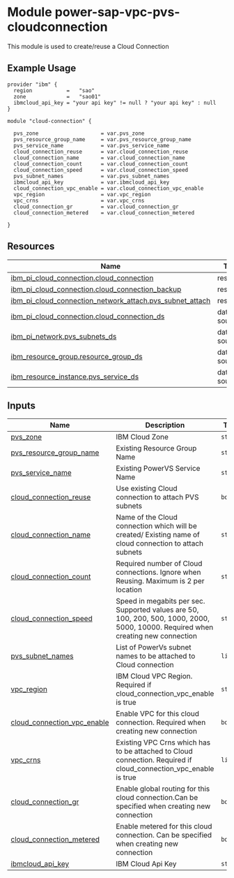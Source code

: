 # Module power-sap-vpc-pvs-cloudconnection

This module is used to create/reuse a Cloud Connection

## Example Usage
```
provider "ibm" {
  region           =   "sao"
  zone             =   "sao01"
  ibmcloud_api_key = "your api key" != null ? "your api key" : null
}

module "cloud-connection" {

  pvs_zone                    = var.pvs_zone   
  pvs_resource_group_name     = var.pvs_resource_group_name
  pvs_service_name            = var.pvs_service_name
  cloud_connection_reuse      = var.cloud_connection_reuse
  cloud_connection_name       = var.cloud_connection_name
  cloud_connection_count      = var.cloud_connection_count
  cloud_connection_speed      = var.cloud_connection_speed
  pvs_subnet_names            = var.pvs_subnet_names
  ibmcloud_api_key            = var.ibmcloud_api_key
  cloud_connection_vpc_enable = var.cloud_connection_vpc_enable
  vpc_region                  = var.vpc_region
  vpc_crns                    = var.vpc_crns
  cloud_connection_gr         = var.cloud_connection_gr
  cloud_connection_metered    = var.cloud_connection_metered
  
}
```

<!-- BEGINNING OF PRE-COMMIT-TERRAFORM DOCS HOOK -->

## Resources

| Name | Type |
|------|------|
| [ibm_pi_cloud_connection.cloud_connection](https://registry.terraform.io/providers/IBM-Cloud/ibm/latest/docs/resources/pi_cloud_connection) | resource |
| [ibm_pi_cloud_connection.cloud_connection_backup](https://registry.terraform.io/providers/IBM-Cloud/ibm/latest/docs/resources/pi_cloud_connection) | resource |
| [ibm_pi_cloud_connection_network_attach.pvs_subnet_attach](https://registry.terraform.io/providers/IBM-Cloud/ibm/latest/docs/resources/pi_cloud_connection_network_attach) | resource |
| [ibm_pi_cloud_connection.cloud_connection_ds](https://registry.terraform.io/providers/IBM-Cloud/ibm/latest/docs/data-sources/pi_cloud_connection) | data source |
| [ibm_pi_network.pvs_subnets_ds](https://registry.terraform.io/providers/IBM-Cloud/ibm/latest/docs/data-sources/pi_network) | data source |
| [ibm_resource_group.resource_group_ds](https://registry.terraform.io/providers/IBM-Cloud/ibm/latest/docs/data-sources/resource_group) | data source |
| [ibm_resource_instance.pvs_service_ds](https://registry.terraform.io/providers/IBM-Cloud/ibm/latest/docs/data-sources/resource_instance) | data source |


## Inputs

| Name | Description | Type | Default | Required |
|------|-------------|------|---------|:--------:|
| <a name="input_pvs_zone"></a> [pvs\_zone](#input\_pvs\_zone) | IBM Cloud Zone | `string` | n/a | yes |
| <a name="input_pvs_resource_group_name"></a> [pvs\_resource\_group\_name](#input\_pvs\_resource\_group\_name) | Existing Resource Group Name | `string` | n/a | yes |
| <a name="input_pvs_service_name"></a> [pvs\_service\_name](#input\_pvs\_service\_name) | Existing PowerVS Service Name | `string` | n/a | yes |
| <a name="input_cloud_connection_reuse"></a> [cloud\_connection\_reuse](#input\_cloud\_connection\_reuse) | Use existing Cloud connection to attach PVS subnets | `bool` | n/a | yes |
| <a name="input_cloud_connection_name"></a> [cloud\_connection\_name](#input\_cloud\_connection\_name) | Name of the Cloud connection which will be created/ Existing name of cloud connection to attach subnets | `string` | n/a | yes |
| <a name="input_cloud_connection_count"></a> [cloud\_connection\_count](#input\_cloud\_connection\_count) | Required number of Cloud connections. Ignore when Reusing. Maximum is 2 per location | `string` | `2` | optional |
| <a name="input_cloud_connection_speed"></a> [cloud\_connection\_speed](#input\_cloud\_connection\_speed) | Speed in megabits per sec. Supported values are 50, 100, 200, 500, 1000, 2000, 5000, 10000. Required when creating new connection | `string` | `null` | yes |
| <a name="input_pvs_subnet_names"></a> [pvs\_subnet\_names](#input\_pvs\_subnet\_names) | List of PowerVs subnet names to be attached to Cloud connection | `list` | n/a | yes |
| <a name="input_vpc_region"></a> [vpc\_region](#input\_vpc\_region) | IBM Cloud VPC Region. Required if cloud\_connection\_vpc\_enable is true | `string` | `null` | optional |
| <a name="input_cloud_connection_vpc_enable"></a> [cloud\_connection\_vpc\_enable](#input\_cloud\_connection\_vpc\_enable) | Enable VPC for this cloud connection. Required when creating new connection | `bool` | `false` | optional |
| <a name="input_vpc_crns"></a> [vpc\_crns](#input\_vpc\_crns) | Existing VPC Crns which has to be attached to Cloud connection. Required if cloud\_connection\_vpc\_enable is true | `list` | `null` | optional |
| <a name="input_cloud_connection_gr"></a> [cloud\_connection\_gr](#input\_cloud\_connection\_gr) | Enable global routing for this cloud connection.Can be specified when creating new connection | `bool` | `null` | optional |
| <a name="input_cloud_connection_metered"></a> [cloud\_connection\_metered](#input\_cloud\_connection\_metered) | Enable metered for this cloud connection. Can be specified when creating new connection | `bool` | `null` | optional |
| <a name="input_ibmcloud_api_key"></a> [ibmcloud\_api\_key](#input\_ibmcloud\_api\_key) | IBM Cloud Api Key | `string` | `null` | optional |

<!-- END OF PRE-COMMIT-TERRAFORM DOCS HOOK -->
